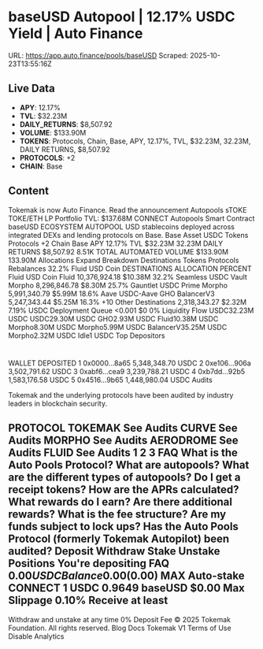# baseUSD Autopool | 12.17% USDC Yield | Auto Finance

URL: https://app.auto.finance/pools/baseUSD
Scraped: 2025-10-23T13:55:16Z

## Live Data

- **APY**: 12.17%
- **TVL**: $32.23M
- **DAILY_RETURNS**: $8,507.92
- **VOLUME**: $133.90M
- **TOKENS**: Protocols, Chain, Base, APY, 12.17%, TVL, $32.23M, 32.23M, DAILY RETURNS, $8,507.92
- **PROTOCOLS**: +2
- **CHAIN**: Base

## Content

Tokemak is now Auto Finance.
Read the announcement
Autopools
sTOKE
TOKE/ETH
LP
Portfolio
TVL:
$137.68M
CONNECT
Autopools
Smart Contract
baseUSD
ECOSYSTEM AUTOPOOL
USD stablecoins deployed across integrated DEXs and lending protocols on Base.
Base Asset
USDC
Tokens
Protocols
+2
Chain
Base
APY
12.17%
TVL
$32.23M
32.23M
DAILY RETURNS
$8,507.92
8.51K
TOTAL AUTOMATED VOLUME
$133.90M
133.90M
Allocations
Expand
Breakdown
Destinations
Tokens
Protocols
Rebalances
32.2%
Fluid USD Coin
DESTINATIONS
ALLOCATION
PERCENT
Fluid USD Coin
Fluid
10,376,924.18
$10.38M
32.2%
Seamless USDC Vault
Morpho
8,296,846.78
$8.30M
25.7%
Gauntlet USDC Prime
Morpho
5,991,340.79
$5.99M
18.6%
Aave USDC-Aave GHO
BalancerV3
5,247,343.44
$5.25M
16.3%
+10
Other Destinations
2,318,343.27
$2.32M
7.19%
USDC
Deployment Queue
<0.001
$0
0%
Liquidity Flow
USDC32.23M USDC
USDC29.30M USDC
GHO2.93M USDC
Fluid10.38M USDC
Morpho8.30M USDC
Morpho5.99M USDC
BalancerV35.25M USDC
Morpho2.32M USDC
Idle1 USDC
Top Depositors
#
WALLET
DEPOSITED
1
0x0000...8a65
5,348,348.70 USDC
2
0xe106...906a
3,502,791.62 USDC
3
0xabf6...cea9
3,239,788.21 USDC
4
0xb7dd...92b5
1,583,176.58 USDC
5
0x4516...9b65
1,448,980.04 USDC
Audits

Tokemak and the underlying protocols have been audited by industry leaders in blockchain security.

PROTOCOL
TOKEMAK
See Audits
CURVE
See Audits
MORPHO
See Audits
AERODROME
See Audits
FLUID
See Audits
1
2
3
FAQ
What is the Auto Pools Protocol?
What are autopools?
What are the different types of autopools?
Do I get a receipt tokens?
How are the APRs calculated?
What rewards do I earn?
Are there additional rewards?
What is the fee structure?
Are my funds subject to lock ups?
Has the Auto Pools Protocol (formerly Tokemak Autopilot) been audited?
Deposit
Withdraw
Stake
Unstake
Positions
You're depositing
FAQ
$0.00
USDC
Balance 0.00
($0.00)
MAX
Auto-stake
CONNECT
1 USDC
0.9649 baseUSD
$0.00
Max Slippage
0.10%
Receive at least
-
Withdraw and unstake at any time
0% Deposit Fee
© 2025 Tokemak Foundation. All rights reserved.
Blog
Docs
Tokemak V1
Terms of Use
Disable Analytics